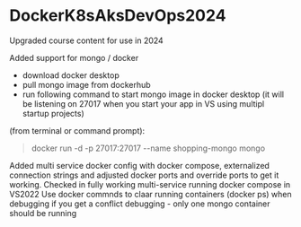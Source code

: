 # DockerK8sAksDevOps2024
Upgraded course content for use in 2024

Added support for mongo / docker
- download docker desktop
- pull mongo image from dockerhub
- run following command to start mongo image in docker desktop 
	(it will be listening on 27017 when you start your app in VS using multipl startup projects)

(from terminal or command prompt):
>docker run -d -p 27017:27017 --name shopping-mongo mongo

>>>>>>>>>>>>>>>
Added multi service docker config with docker compose, externalized connection strings and adjusted docker ports and override ports to get it working.
Checked in fully working multi-service running docker compose in VS2022
Use docker commnds to claar running containers (docker ps) when debugging if you get a conflict debugging - only one mongo container should be running
